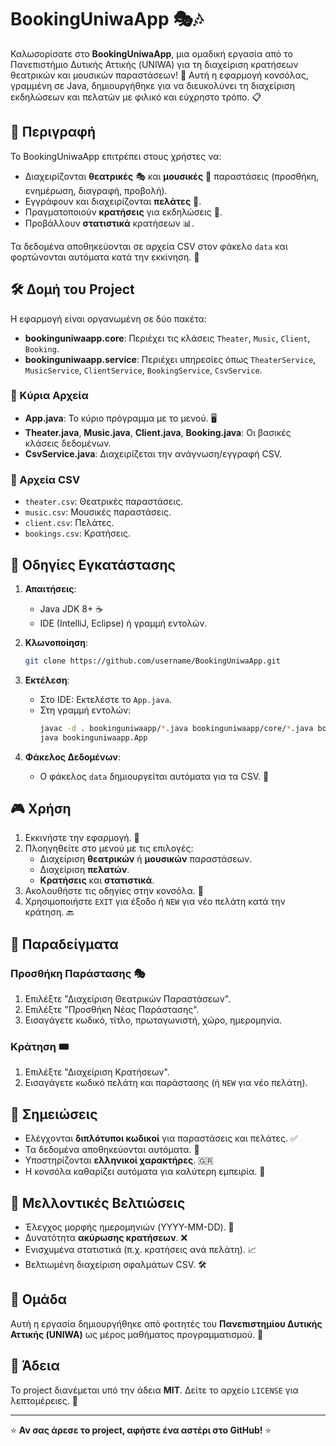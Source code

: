 
# BookingUniwaApp 🎭🎶

Καλωσορίσατε στο **BookingUniwaApp**, μια ομαδική εργασία από το Πανεπιστήμιο Δυτικής Αττικής (UNIWA) για τη διαχείριση κρατήσεων θεατρικών και μουσικών παραστάσεων! 🚀 Αυτή η εφαρμογή κονσόλας, γραμμένη σε Java, δημιουργήθηκε για να διευκολύνει τη διαχείριση εκδηλώσεων και πελατών με φιλικό και εύχρηστο τρόπο. 📋

## 📖 Περιγραφή
Το BookingUniwaApp επιτρέπει στους χρήστες να:
- Διαχειρίζονται **θεατρικές** 🎭 και **μουσικές** 🎸 παραστάσεις (προσθήκη, ενημέρωση, διαγραφή, προβολή).
- Εγγράφουν και διαχειρίζονται **πελάτες** 👥.
- Πραγματοποιούν **κρατήσεις** για εκδηλώσεις 📅.
- Προβάλλουν **στατιστικά** κρατήσεων 📊.

Τα δεδομένα αποθηκεύονται σε αρχεία CSV στον φάκελο `data` και φορτώνονται αυτόματα κατά την εκκίνηση. 💾

## 🛠️ Δομή του Project
Η εφαρμογή είναι οργανωμένη σε δύο πακέτα:
- **bookinguniwaapp.core**: Περιέχει τις κλάσεις `Theater`, `Music`, `Client`, `Booking`.
- **bookinguniwaapp.service**: Περιέχει υπηρεσίες όπως `TheaterService`, `MusicService`, `ClientService`, `BookingService`, `CsvService`.

### 📂 Κύρια Αρχεία
- **App.java**: Το κύριο πρόγραμμα με το μενού. 🖥️
- **Theater.java**, **Music.java**, **Client.java**, **Booking.java**: Οι βασικές κλάσεις δεδομένων.
- **CsvService.java**: Διαχειρίζεται την ανάγνωση/εγγραφή CSV.

### 📄 Αρχεία CSV
- `theater.csv`: Θεατρικές παραστάσεις.
- `music.csv`: Μουσικές παραστάσεις.
- `client.csv`: Πελάτες.
- `bookings.csv`: Κρατήσεις.

## 🚀 Οδηγίες Εγκατάστασης
1. **Απαιτήσεις**:
   - Java JDK 8+ ☕
   - IDE (IntelliJ, Eclipse) ή γραμμή εντολών.

2. **Κλωνοποίηση**:
   ```bash
   git clone https://github.com/username/BookingUniwaApp.git
   ```

3. **Εκτέλεση**:
   - Στο IDE: Εκτελέστε το `App.java`.
   - Στη γραμμή εντολών:
     ```bash
     javac -d . bookinguniwaapp/*.java bookinguniwaapp/core/*.java bookinguniwaapp/service/*.java
     java bookinguniwaapp.App
     ```

4. **Φάκελος Δεδομένων**:
   - Ο φάκελος `data` δημιουργείται αυτόματα για τα CSV. 📂

## 🎮 Χρήση
1. Εκκινήστε την εφαρμογή. 🚀
2. Πλοηγηθείτε στο μενού με τις επιλογές:
   - Διαχείριση **θεατρικών** ή **μουσικών** παραστάσεων.
   - Διαχείριση **πελατών**.
   - **Κρατήσεις** και **στατιστικά**.
3. Ακολουθήστε τις οδηγίες στην κονσόλα. 📜
4. Χρησιμοποιήστε `EXIT` για έξοδο ή `NEW` για νέο πελάτη κατά την κράτηση. 🔙

## 🌟 Παραδείγματα
### Προσθήκη Παράστασης 🎭
1. Επιλέξτε "Διαχείριση Θεατρικών Παραστάσεων".
2. Επιλέξτε "Προσθήκη Νέας Παράστασης".
3. Εισαγάγετε κωδικό, τίτλο, πρωταγωνιστή, χώρο, ημερομηνία.

### Κράτηση 🎟️
1. Επιλέξτε "Διαχείριση Κρατήσεων".
2. Εισαγάγετε κωδικό πελάτη και παράστασης (ή `NEW` για νέο πελάτη).

## 📝 Σημειώσεις
- Ελέγχονται **διπλότυποι κωδικοί** για παραστάσεις και πελάτες. ✅
- Τα δεδομένα αποθηκεύονται αυτόματα. 💾
- Υποστηρίζονται **ελληνικοί χαρακτήρες**. 🇬🇷
- Η κονσόλα καθαρίζει αυτόματα για καλύτερη εμπειρία. 🧹

## 🔮 Μελλοντικές Βελτιώσεις
- Έλεγχος μορφής ημερομηνιών (YYYY-MM-DD). 📅
- Δυνατότητα **ακύρωσης κρατήσεων**. ❌
- Ενισχυμένα στατιστικά (π.χ. κρατήσεις ανά πελάτη). 📈
- Βελτιωμένη διαχείριση σφαλμάτων CSV. 🛠️

## 👥 Ομάδα
Αυτή η εργασία δημιουργήθηκε από φοιτητές του **Πανεπιστημίου Δυτικής Αττικής (UNIWA)** ως μέρος μαθήματος προγραμματισμού. 🙌

## 📜 Άδεια
Το project διανέμεται υπό την άδεια **MIT**. Δείτε το αρχείο `LICENSE` για λεπτομέρειες. 📄

---

⭐ **Αν σας άρεσε το project, αφήστε ένα αστέρι στο GitHub!** ⭐